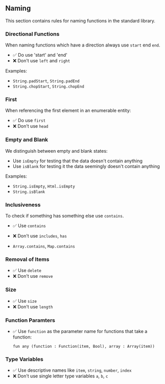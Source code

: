 ## Naming

This section contains rules for naming functions in the standard library.

### Directional Functions

When naming functions which have a direction always use `start` end `end`.

- ✅ Do use 'start' and 'end'
- ❌ Don't use `left` and `right`

Examples:

- `String.padStart`, `String.padEnd`
- `String.chopStart`, `String.chopEnd`

### First

When referencing the first element in an enumerable entity:

- ✅ Do use `first`
- ❌ Don't use `head`

### Empty and Blank

We distinguish between empty and blank states:

- Use `isEmpty` for testing that the data doesn't contain anything
- Use `isBlank` for testing it the data seemingly doesn't contain anything

Examples:

- `String.isEmpty`, `Html.isEmpty`
- `String.isBlank`

### Inclusiveness

To check if something has something else use `contains`.

- ✅ Use `contains`
- ❌ Don't use `includes`, `has`

- `Array.contains`, `Map.contains`

### Removal of Items

- ✅ Use `delete`
- ❌ Don't use `remove`

### Size

- ✅ Use `size`
- ❌ Don't use `length`

### Function Paramters

- ✅ Use `function` as the parameter name for functions that take a function:

  ```
  fun any (function : Function(item, Bool), array : Array(item))
  ```

### Type Variables

- ✅ Use descriptive names like `item`, `string`, `number`, `index`
- ❌ Don't use single letter type variables `a`, `b`, `c`
